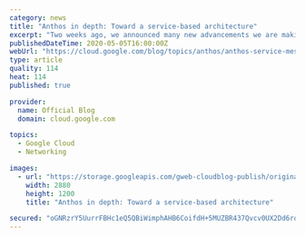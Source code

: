 ```yaml
---
category: news
title: "Anthos in depth: Toward a service-based architecture"
excerpt: "Two weeks ago, we announced many new advancements we are making to Anthos, including new capabilities that let you better run and manage loosely coupled microservices anywhere you need them. Today, we’re diving deeper into this world of services, and how we have been helping customers on their journey"
publishedDateTime: 2020-05-05T16:00:00Z
webUrl: "https://cloud.google.com/blog/topics/anthos/anthos-service-mesh-deep-dive/"
type: article
quality: 114
heat: 114
published: true

provider:
  name: Official Blog
  domain: cloud.google.com

topics:
  - Google Cloud
  - Networking

images:
  - url: "https://storage.googleapis.com/gweb-cloudblog-publish/original_images/Google_Cloud__Anthos_B_1.jpg"
    width: 2880
    height: 1200
    title: "Anthos in depth: Toward a service-based architecture"

secured: "oGNRzrY5UurrFBHc1eQ5QBiWimphAHB6CoifdH+5MUZBR437Qvcv0UX2Dd6roQVL0E+bl43lJaWi59eNZIUa5b9ADvo9vIn62URWxsAdHbPs+wK7ZvzuWC1PF6/MohZwvX5lIjZjd1/W8wZhF38irqGNhLlbbbMVNL251l0nA35kYp8aIhMyaJLDIlMPFuewdYYlB7Wg/TTa3SRFCWTD7YZs+M3Zcmw7PCHYdMzn5Hk0YV2Qvu5wWA0ctwum+WZpNITNmCKzLzDcREF1hS6yUWb2Pjj5Nn7jm65v5RESJ81AuDDduI66gZI/qLIdQP87Z7527+O63aled98HVsDUKw==;dtXtQyQ1leDhzKWRMHzn6g=="
---
```


